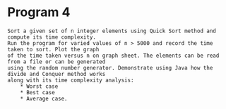 # Program 4
	Sort a given set of n integer elements using Quick Sort method and compute its time complexity.
	Run the program for varied values of n > 5000 and record the time taken to sort. Plot the graph
	of the time taken versus n on graph sheet. The elements can be read from a file or can be generated
	using the random number generator. Demonstrate using Java how the divide and Conquer method works 
	along with its time complexity analysis: 
		* Worst case
		* Best case
		* Average case.
